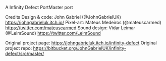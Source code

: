 A Infinity Defect PortMaster port

Credits
Design & code: John Gabriel (@JohnGabrielUK) https://johngabrieluk.itch.io/
Pixel-art: Mateus Medeiros (@mateuscarmed) https://twitter.com/mateuscarmed
Sound design: Vidar Leimar (@LeimSound) https://twitter.com/LeimSound

Original project page: https://johngabrieluk.itch.io/infinity-defect
Original project repo: https://bitbucket.org/JohnGabrielUK/infinity-defect/src/master/
